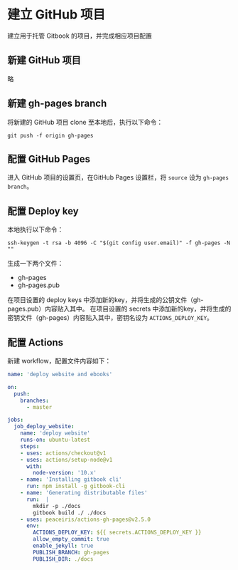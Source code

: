 # 建立 GitHub 项目
建立用于托管 Gitbook 的项目，并完成相应项目配置

## 新建 GitHub 项目
略

## 新建 gh-pages branch
将新建的 GitHub 项目 clone 至本地后，执行以下命令：
```shell
git push -f origin gh-pages
```

## 配置 GitHub Pages
进入 GitHub 项目的设置页，在GitHub Pages 设置栏，将 `source` 设为 `gh-pages branch`。

## 配置 Deploy key
本地执行以下命令：
```shell
ssh-keygen -t rsa -b 4096 -C "$(git config user.email)" -f gh-pages -N ""
```
生成一下两个文件：
- gh-pages
- gh-pages.pub

在项目设置的 deploy keys 中添加新的key，并将生成的公钥文件（gh-pages.pub）内容贴入其中。
在项目设置的 secrets 中添加新的key，并将生成的密钥文件（gh-pages）内容贴入其中，密钥名设为 `ACTIONS_DEPLOY_KEY`。

## 配置 Actions
新建 workflow，配置文件内容如下：
```yaml
name: 'deploy website and ebooks'

on:
  push:
    branches:
      - master

jobs:
  job_deploy_website:
    name: 'deploy website'
    runs-on: ubuntu-latest
    steps:
    - uses: actions/checkout@v1
    - uses: actions/setup-node@v1
      with:
        node-version: '10.x'
    - name: 'Installing gitbook cli'
      run: npm install -g gitbook-cli
    - name: 'Generating distributable files'
      run:  |
        mkdir -p ./docs
        gitbook build ./ ./docs
    - uses: peaceiris/actions-gh-pages@v2.5.0
      env:
        ACTIONS_DEPLOY_KEY: ${{ secrets.ACTIONS_DEPLOY_KEY }}
        allow_empty_commit: true
        enable_jekyll: true
        PUBLISH_BRANCH: gh-pages
        PUBLISH_DIR: ./docs
```
